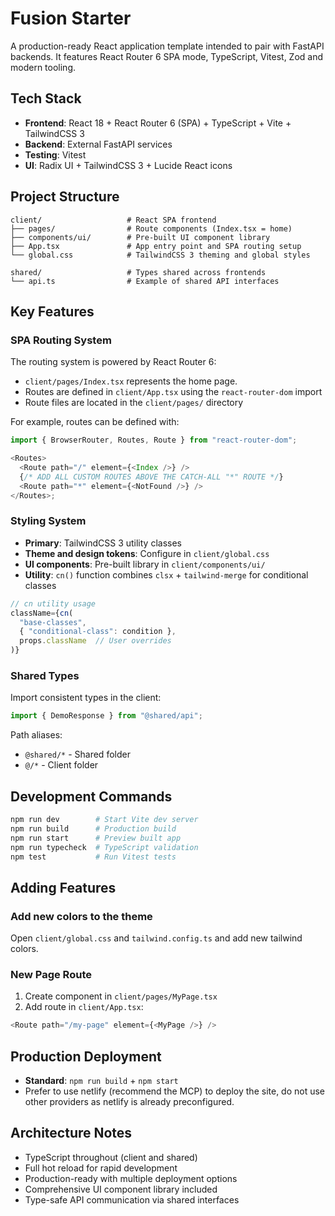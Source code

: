 # Fusion Starter

A production-ready React application template intended to pair with FastAPI backends. It features React Router 6 SPA mode, TypeScript, Vitest, Zod and modern tooling.

## Tech Stack

- **Frontend**: React 18 + React Router 6 (SPA) + TypeScript + Vite + TailwindCSS 3
- **Backend**: External FastAPI services
- **Testing**: Vitest
- **UI**: Radix UI + TailwindCSS 3 + Lucide React icons

## Project Structure

```
client/                   # React SPA frontend
├── pages/                # Route components (Index.tsx = home)
├── components/ui/        # Pre-built UI component library
├── App.tsx               # App entry point and SPA routing setup
└── global.css            # TailwindCSS 3 theming and global styles

shared/                   # Types shared across frontends
└── api.ts                # Example of shared API interfaces
```

## Key Features

### SPA Routing System

The routing system is powered by React Router 6:

- `client/pages/Index.tsx` represents the home page.
- Routes are defined in `client/App.tsx` using the `react-router-dom` import
- Route files are located in the `client/pages/` directory

For example, routes can be defined with:

```typescript
import { BrowserRouter, Routes, Route } from "react-router-dom";

<Routes>
  <Route path="/" element={<Index />} />
  {/* ADD ALL CUSTOM ROUTES ABOVE THE CATCH-ALL "*" ROUTE */}
  <Route path="*" element={<NotFound />} />
</Routes>;
```

### Styling System

- **Primary**: TailwindCSS 3 utility classes
- **Theme and design tokens**: Configure in `client/global.css`
- **UI components**: Pre-built library in `client/components/ui/`
- **Utility**: `cn()` function combines `clsx` + `tailwind-merge` for conditional classes

```typescript
// cn utility usage
className={cn(
  "base-classes",
  { "conditional-class": condition },
  props.className  // User overrides
)}
```

### Shared Types

Import consistent types in the client:

```typescript
import { DemoResponse } from "@shared/api";
```

Path aliases:

- `@shared/*` - Shared folder
- `@/*` - Client folder

## Development Commands

```bash
npm run dev        # Start Vite dev server
npm run build      # Production build
npm run start      # Preview built app
npm run typecheck  # TypeScript validation
npm test           # Run Vitest tests
```

## Adding Features

### Add new colors to the theme

Open `client/global.css` and `tailwind.config.ts` and add new tailwind colors.

### New Page Route

1. Create component in `client/pages/MyPage.tsx`
2. Add route in `client/App.tsx`:

```typescript
<Route path="/my-page" element={<MyPage />} />
```

## Production Deployment

- **Standard**: `npm run build` + `npm start`
- Prefer to use netlify (recommend the MCP) to deploy the site, do not use other providers as netlify is already preconfigured.

## Architecture Notes

- TypeScript throughout (client and shared)
- Full hot reload for rapid development
- Production-ready with multiple deployment options
- Comprehensive UI component library included
- Type-safe API communication via shared interfaces
